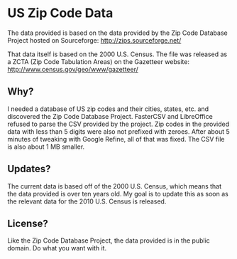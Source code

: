 US Zip Code Data
================

The data provided is based on the data provided by the Zip Code Database Project hosted on Sourceforge: http://zips.sourceforge.net/

That data itself is based on the 2000 U.S. Census. The file was released as a ZCTA (Zip Code Tabulation Areas) on the Gazetteer website: http://www.census.gov/geo/www/gazetteer/

Why?
----

I needed a database of US zip codes and their cities, states, etc. and discovered the Zip Code Database Project. FasterCSV and LibreOffice refused to parse the CSV provided by the project. Zip codes in the provided data with less than 5 digits were also not prefixed with zeroes. After about 5 minutes of tweaking with Google Refine, all of that was fixed. The CSV file is also about 1 MB smaller.

Updates?
--------

The current data is based off of the 2000 U.S. Census, which means that the data provided is over ten years old. My goal is to update this as soon as the relevant data for the 2010 U.S. Census is released.

License?
--------

Like the Zip Code Database Project, the data provided is in the public domain. Do what you want with it.
